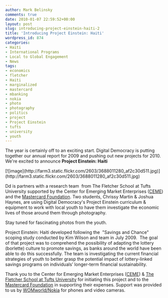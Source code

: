 ```yaml
---
author: Mark Belinsky
comments: true
date: 2010-01-07 22:59:52+00:00
layout: post
slug: introducing-project-einstein-haiti-2
title: 'Introducing Project Einstein: Haiti'
wordpress_id: 874
categories:
- Haiti
- International Programs
- Local to Global Engagement
- News
tags:
- economics
- fletcher
- Haiti
- marginalized
- mastercard
- mbanking
- nokia
- photo
- photography
- politics
- project
- Project Einstein
- tufts
- university
- youth
---
```


The year is certainly off to an exciting start. Digital Democracy is putting together our annual report for 2009 and pushing out new projects for 2010. We're excited to announce **Project Einstein: Haiti**

<caption id="" align="alignright" width="350" caption="In South Africa many people own multiple phones to be used for different purposes.">[![image](http://farm3.static.flickr.com/2603/3688011280_af2c30d511.jpg)](http://farm3.static.flickr.com/2603/3688011280_af2c30d511.jpg)</caption>

Dd is partners with a research team  from The Fletcher School at Tufts University supported by the Center for Emerging Market Enterprises ([CEME](http://fletcher.tufts.edu/ibc/ceme.shtml)) and the [Mastercard Foundation](http://www.themastercardfoundation.org/). Two students, Chrissy Martin & Joshua Haynes, are using Digital Democracy's Project Einstein curriculum & equipment to work with local youth to have them investigate the economic lives of those around them through photography.

Stay tuned for fascinating photos from the youth.

Project Einstein: Haiti developed following the  "Savings and Chance" scoping study conducted by Kim Wilson and team in July 2009.  The goal of that project was to comprehend the possibility of adapting the lottery (borlette) culture to promote savings, as banks around the world have been able to do this successfully. The team is investigating the current financial strategies of youth to better grasp the potential impact of lottery-linked savings programs on individuals’ longer-term financial sustainability.

Thank you to the Center for Emerging Market Enterprises ([CEME](http://fletcher.tufts.edu/ibc/ceme.shtml)) & [The Fletcher School at Tufts University](http://fletcher.tufts.edu/) for initiating this project and to the [Mastercard Foundation](http://www.themastercardfoundation.org/) in supporting their expenses. Support was provided to us by [WOMworld/Nokia](http://www.womworld.com/nokia/) for phones and video cameras.

